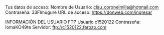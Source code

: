 Tus datos de acceso:
Nombre de Usuario: clau_coronelmilla@hotmail.com
Contraseña: 33FImugure
URL de acceso: https://donweb.com/ingresar

INFORMACIÓN DEL USUARIO FTP
Usuario c1520122
Contraseña: lomaKO49te
Servidor: ftp://c1520122.ferozo.com